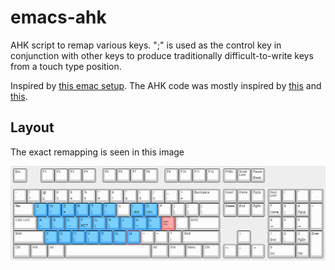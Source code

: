 # emacs-ahk

AHK script to remap various keys. ";" is used as the control key in conjunction with other keys to produce traditionally difficult-to-write keys from a touch type position.

Inspired by [this emac setup](https://oremacs.com/2015/02/14/semi-xmodmap/).
The AHK code was mostly inspired by [this](https://github.com/catweazle9/emacs-everywhere) and [this](https://github.com/usi3/emacs.ahk).

## Layout

The exact remapping is seen in this image

![The remapped keys](assets/keyboard-layout.png "The remapped keys")